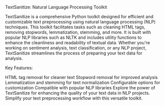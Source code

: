 TextSanitize: Natural Language Processing Toolkit

TextSanitize is a comprehensive Python toolkit designed for efficient and customizable text preprocessing using natural language processing (NLP) techniques. This toolkit facilitates tasks such as cleaning HTML tags, removing stopwords, lemmatization, stemming, and more. It is built with popular NLP libraries such as NLTK and includes utility functions to enhance the cleanliness and readability of textual data. Whether you're working on sentiment analysis, text classification, or any NLP project, TextSanitize streamlines the process of preparing your text data for analysis.

Key Features:

HTML tag removal for cleaner text
Stopword removal for improved analysis
Lemmatization and stemming for text normalization
Configurable options for customization
Compatible with popular NLP libraries
Explore the power of TextSanitize for enhancing the quality of your text data in NLP projects. Simplify your text preprocessing workflow with this versatile toolkit.
